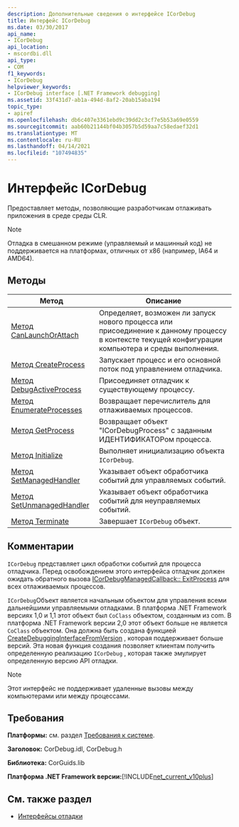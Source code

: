 ```yaml
---
description: Дополнительные сведения о интерфейсе ICorDebug
title: Интерфейс ICorDebug
ms.date: 03/30/2017
api_name:
- ICorDebug
api_location:
- mscordbi.dll
api_type:
- COM
f1_keywords:
- ICorDebug
helpviewer_keywords:
- ICorDebug interface [.NET Framework debugging]
ms.assetid: 33f431d7-ab1a-494d-8af2-20ab15aba194
topic_type:
- apiref
ms.openlocfilehash: db6c407e3361ebd9c39dd2c3cf7e5b53a69e0559
ms.sourcegitcommit: aab60b21144bf04b3057b5d59aa7c58edaef32d1
ms.translationtype: MT
ms.contentlocale: ru-RU
ms.lasthandoff: 04/14/2021
ms.locfileid: "107494835"
---
```

# <a name="icordebug-interface"></a>Интерфейс ICorDebug

Предоставляет методы, позволяющие разработчикам отлаживать приложения в среде среды CLR.  
  
> [!NOTE]
> Отладка в смешанном режиме (управляемый и машинный код) не поддерживается на платформах, отличных от x86 (например, IA64 и AMD64).  
  
## <a name="methods"></a>Методы  
  
|Метод|Описание|  
|------------|-----------------|  
|[Метод CanLaunchOrAttach](icordebug-canlaunchorattach-method.md)|Определяет, возможен ли запуск нового процесса или присоединение к данному процессу в контексте текущей конфигурации компьютера и среды выполнения.|  
|[Метод CreateProcess](icordebug-createprocess-method.md)|Запускает процесс и его основной поток под управлением отладчика.|  
|[Метод DebugActiveProcess](icordebug-debugactiveprocess-method.md)|Присоединяет отладчик к существующему процессу.|  
|[Метод EnumerateProcesses](icordebug-enumerateprocesses-method.md)|Возвращает перечислитель для отлаживаемых процессов.|  
|[Метод GetProcess](icordebug-getprocess-method.md)|Возвращает объект "ICorDebugProcess" с заданным ИДЕНТИФИКАТОРом процесса.|  
|[Метод Initialize](icordebug-initialize-method.md)|Выполняет инициализацию объекта `ICorDebug`.|  
|[Метод SetManagedHandler](icordebug-setmanagedhandler-method.md)|Указывает объект обработчика событий для управляемых событий.|  
|[Метод SetUnmanagedHandler](icordebug-setunmanagedhandler-method.md)|Указывает объект обработчика событий для неуправляемых событий.|  
|[Метод Terminate](icordebug-terminate-method.md)|Завершает `ICorDebug` объект.|  
  
## <a name="remarks"></a>Комментарии  

 `ICorDebug` представляет цикл обработки событий для процесса отладчика. Перед освобождением этого интерфейса отладчик должен ожидать обратного вызова [ICorDebugManagedCallback:: ExitProcess](icordebugmanagedcallback-exitprocess-method.md) для всех отлаживаемых процессов.  
  
 `ICorDebug`Объект является начальным объектом для управления всеми дальнейшими управляемыми отладками. В платформа .NET Framework версиях 1,0 и 1,1 этот объект был `CoClass` объектом, созданным из com. В платформа .NET Framework версии 2,0 этот объект больше не является `CoClass` объектом. Она должна быть создана функцией [CreateDebuggingInterfaceFromVersion](../hosting/createdebugginginterfacefromversion-function.md) , которая поддерживает больше версий. Эта новая функция создания позволяет клиентам получить определенную реализацию `ICorDebug` , которая также эмулирует определенную версию API отладки.  
  
> [!NOTE]
> Этот интерфейс не поддерживает удаленные вызовы между компьютерами или между процессами.  
  
## <a name="requirements"></a>Требования  

 **Платформы:** см. раздел [Требования к системе](../../get-started/system-requirements.md).  
  
 **Заголовок:** CorDebug.idl, CorDebug.h  
  
 **Библиотека:** CorGuids.lib  
  
 **Платформа .NET Framework версии:**[!INCLUDE[net_current_v10plus](../../../../includes/net-current-v10plus-md.md)]  
  
## <a name="see-also"></a>См. также раздел

- [Интерфейсы отладки](debugging-interfaces.md)

